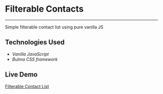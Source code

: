 # Filterable Contacts
---
Simple filterable contact list using pure vanilla JS

## Technologies Used

- *Vanilla JavaScript*
- *Bulma CSS framework*

## Live Demo

[Filterable Contact List](https://edgardopinto-escalier.github.io/Filterable_Contacts/)





